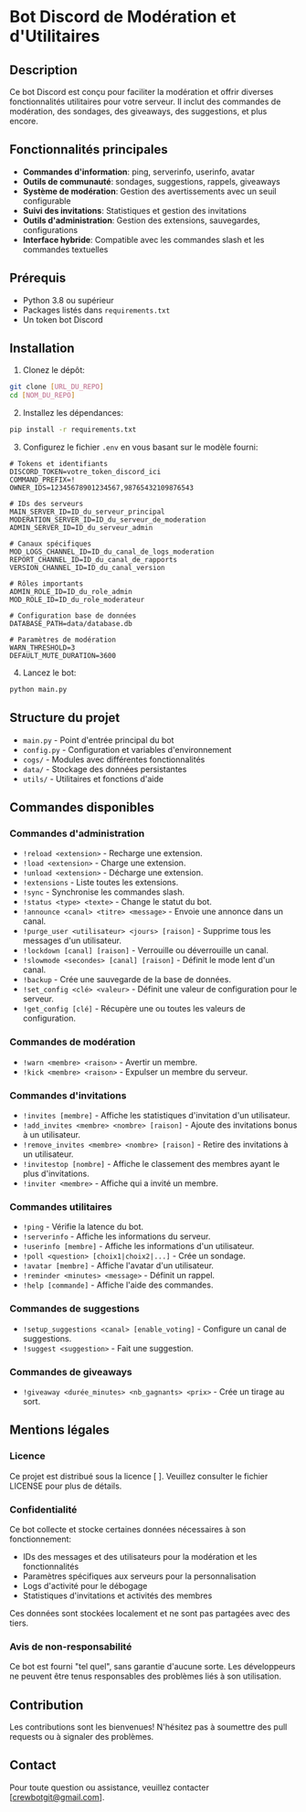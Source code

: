 # Bot Discord de Modération et d'Utilitaires

## Description
Ce bot Discord est conçu pour faciliter la modération et offrir diverses fonctionnalités utilitaires pour votre serveur. Il inclut des commandes de modération, des sondages, des giveaways, des suggestions, et plus encore.

## Fonctionnalités principales
- **Commandes d'information**: ping, serverinfo, userinfo, avatar
- **Outils de communauté**: sondages, suggestions, rappels, giveaways
- **Système de modération**: Gestion des avertissements avec un seuil configurable
- **Suivi des invitations**: Statistiques et gestion des invitations
- **Outils d'administration**: Gestion des extensions, sauvegardes, configurations
- **Interface hybride**: Compatible avec les commandes slash et les commandes textuelles

## Prérequis
- Python 3.8 ou supérieur
- Packages listés dans `requirements.txt`
- Un token bot Discord

## Installation
1. Clonez le dépôt:
```bash
git clone [URL_DU_REPO]
cd [NOM_DU_REPO]
```

2. Installez les dépendances:
```bash
pip install -r requirements.txt
```

3. Configurez le fichier `.env` en vous basant sur le modèle fourni:
```
# Tokens et identifiants
DISCORD_TOKEN=votre_token_discord_ici
COMMAND_PREFIX=!
OWNER_IDS=12345678901234567,98765432109876543

# IDs des serveurs
MAIN_SERVER_ID=ID_du_serveur_principal
MODERATION_SERVER_ID=ID_du_serveur_de_moderation
ADMIN_SERVER_ID=ID_du_serveur_admin

# Canaux spécifiques
MOD_LOGS_CHANNEL_ID=ID_du_canal_de_logs_moderation
REPORT_CHANNEL_ID=ID_du_canal_de_rapports
VERSION_CHANNEL_ID=ID_du_canal_version

# Rôles importants
ADMIN_ROLE_ID=ID_du_role_admin
MOD_ROLE_ID=ID_du_role_moderateur

# Configuration base de données
DATABASE_PATH=data/database.db

# Paramètres de modération
WARN_THRESHOLD=3
DEFAULT_MUTE_DURATION=3600
```

4. Lancez le bot:
```bash
python main.py
```

## Structure du projet
- `main.py` - Point d'entrée principal du bot
- `config.py` - Configuration et variables d'environnement
- `cogs/` - Modules avec différentes fonctionnalités
- `data/` - Stockage des données persistantes
- `utils/` - Utilitaires et fonctions d'aide

## Commandes disponibles

### Commandes d'administration
* `!reload <extension>` - Recharge une extension.
* `!load <extension>` - Charge une extension.
* `!unload <extension>` - Décharge une extension.
* `!extensions` - Liste toutes les extensions.
* `!sync` - Synchronise les commandes slash.
* `!status <type> <texte>` - Change le statut du bot.
* `!announce <canal> <titre> <message>` - Envoie une annonce dans un canal.
* `!purge_user <utilisateur> <jours> [raison]` - Supprime tous les messages d'un utilisateur.
* `!lockdown [canal] [raison]` - Verrouille ou déverrouille un canal.
* `!slowmode <secondes> [canal] [raison]` - Définit le mode lent d'un canal.
* `!backup` - Crée une sauvegarde de la base de données.
* `!set_config <clé> <valeur>` - Définit une valeur de configuration pour le serveur.
* `!get_config [clé]` - Récupère une ou toutes les valeurs de configuration.

### Commandes de modération
* `!warn <membre> <raison>` - Avertir un membre.
* `!kick <membre> <raison>` - Expulser un membre du serveur.

### Commandes d'invitations
* `!invites [membre]` - Affiche les statistiques d'invitation d'un utilisateur.
* `!add_invites <membre> <nombre> [raison]` - Ajoute des invitations bonus à un utilisateur.
* `!remove_invites <membre> <nombre> [raison]` - Retire des invitations à un utilisateur.
* `!invitestop [nombre]` - Affiche le classement des membres ayant le plus d'invitations.
* `!inviter <membre>` - Affiche qui a invité un membre.

### Commandes utilitaires
* `!ping` - Vérifie la latence du bot.
* `!serverinfo` - Affiche les informations du serveur.
* `!userinfo [membre]` - Affiche les informations d'un utilisateur.
* `!poll <question> [choix1|choix2|...]` - Crée un sondage.
* `!avatar [membre]` - Affiche l'avatar d'un utilisateur.
* `!reminder <minutes> <message>` - Définit un rappel.
* `!help [commande]` - Affiche l'aide des commandes.

### Commandes de suggestions
* `!setup_suggestions <canal> [enable_voting]` - Configure un canal de suggestions.
* `!suggest <suggestion>` - Fait une suggestion.

### Commandes de giveaways
* `!giveaway <durée_minutes> <nb_gagnants> <prix>` - Crée un tirage au sort.

## Mentions légales

### Licence
Ce projet est distribué sous la licence [ ]. Veuillez consulter le fichier LICENSE pour plus de détails.

### Confidentialité
Ce bot collecte et stocke certaines données nécessaires à son fonctionnement:
- IDs des messages et des utilisateurs pour la modération et les fonctionnalités
- Paramètres spécifiques aux serveurs pour la personnalisation
- Logs d'activité pour le débogage
- Statistiques d'invitations et activités des membres

Ces données sont stockées localement et ne sont pas partagées avec des tiers.

### Avis de non-responsabilité
Ce bot est fourni "tel quel", sans garantie d'aucune sorte. Les développeurs ne peuvent être tenus responsables des problèmes liés à son utilisation.

## Contribution
Les contributions sont les bienvenues! N'hésitez pas à soumettre des pull requests ou à signaler des problèmes.

## Contact
Pour toute question ou assistance, veuillez contacter [crewbotgit@gmail.com].
